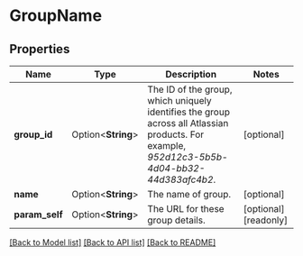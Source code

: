 # GroupName

## Properties

Name | Type | Description | Notes
------------ | ------------- | ------------- | -------------
**group_id** | Option<**String**> | The ID of the group, which uniquely identifies the group across all Atlassian products. For example, *952d12c3-5b5b-4d04-bb32-44d383afc4b2*. | [optional]
**name** | Option<**String**> | The name of group. | [optional]
**param_self** | Option<**String**> | The URL for these group details. | [optional][readonly]

[[Back to Model list]](../README.md#documentation-for-models) [[Back to API list]](../README.md#documentation-for-api-endpoints) [[Back to README]](../README.md)


